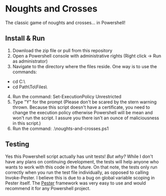 # Noughts and Crosses
The classic game of noughts and crosses... in Powershell!

## Install & Run

1. Download the zip file or pull from this repository
2. Open a Powershell console with administrative rights (Right click -> Run as administrator)
3. Navigate to the directory where the files reside. One way is to use the commands:
  - cd C:\
  - cd Path\To\Files\
4. Run the command: Set-ExecutionPolicy Unrestricted 
5. Type "Y" for the prompt (Please don't be scared by the stern warning thrown. Because this script doesn't have a certificate, you need to change the execution policy otherwise Powershell will be mean and won't run the script. I assure you there isn't an ounce of maliciousness in this script.)
6. Run the command: .\noughts-and-crosses.ps1

## Testing

Yes this Powershell script actually has unit tests! *But why?* While I don't have any plans on continuing development, the tests will help anyone who wants to work with this code in the future. On that note, the tests only run correctly when you run the test file individually, as opposed to calling Invoke-Pester. I believe this is due to a bug on global variable scoping in Pester itself. The [Pester](https://github.com/pester/Pester) framework was very easy to use and would recommend it for any Powershell project. 
